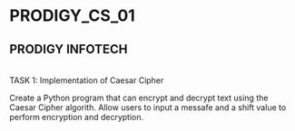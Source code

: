 # PRODIGY_CS_01
<h2>PRODIGY INFOTECH</h2><br />
TASK 1: Implementation of Caesar Cipher<br />

Create a Python program that can encrypt and decrypt text using the Caesar Cipher algorith. Allow users to input a messafe and a shift value to perform encryption and decryption.
